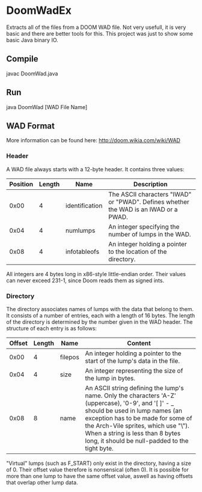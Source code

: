 # DoomWadEx
Extracts all of the files from a DOOM WAD file. Not very usefull, it is very basic and there are better tools for this. This project was just to show some basic Java binary IO.

## Compile 
javac DoomWad.java

## Run
java DoomWad [WAD File Name]

## WAD Format
More information can be found here: http://doom.wikia.com/wiki/WAD

### Header
A WAD file always starts with a 12-byte header. It contains three values:

Position | Length | Name | Description
---------|--------|------|------------
0x00 | 4 | identification | The ASCII characters "IWAD" or "PWAD". Defines whether the WAD is an IWAD or a PWAD.
0x04 | 4 | numlumps | An integer specifying the number of lumps in the WAD.
0x08 | 4 | infotableofs | An integer holding a pointer to the location of the directory. 

All integers are 4 bytes long in x86-style little-endian order. Their values can never exceed 231-1, since Doom reads them as signed ints. 

### Directory
The directory associates names of lumps with the data that belong to them. It consists of a number of entries, each with a length of 16 bytes. The length of the directory is determined by the number given in the WAD header. The structure of each entry is as follows: 

Offset | Length | Name | Content
---------|--------|------|------------
0x00 | 4 | filepos | An integer holding a pointer to the start of the lump's data in the file.
0x04 | 4 | size | An integer representing the size of the lump in bytes.
0x08 | 8 | name | An ASCII string defining the lump's name. Only the characters 'A-Z' (uppercase), '0-9', and '[ ]' - _ should be used in lump names (an exception has to be made for some of the Arch-Vile sprites, which use "\\"). When a string is less than 8 bytes long, it should be null-padded to the tight byte. 

"Virtual" lumps (such as F_START) only exist in the directory, having a size of 0. Their offset value therefore is nonsensical (often 0).
It is possible for more than one lump to have the same offset value, aswell as having offsets that overlap other lump data. 
